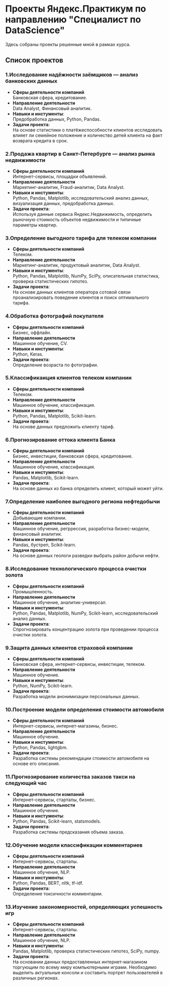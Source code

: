 # Проекты Яндекс.Практикум по направлению "Специалист по DataScience"
Здесь собраны проекты решенные мной в рамках курса.
## Список проектов

### 1.Исследование надёжности заёмщиков — анализ банковских данных
- **Сферы деятельности компаний**\
  Банковская сфера, кредитование. 
- **Направление деятельности**\
  Data Analyst, Финансовый аналитик. 
- **Навыки и инстументы**:\
  Предобработка данных, Python, Pandas.
- **Задачи проекта**:\
  На основе статистики о платёжеспособности клиентов исследовать влияет ли семейное положение и количество детей клиента на факт возврата кредита в срок.

### 2.Продажа квартир в Санкт-Петербурге — анализ рынка недвижимости
- **Сферы деятельности компаний**\
  Интернет-сервисы, площадки объявлений. 
- **Направление деятельности**\
  Маркетинг-аналитик, Fraud-аналитик, Data Analyst. 
- **Навыки и инстументы**:\
 Python, Pandas, Matplotlib, исследовательский анализ данных, визуализация данных, предобработка данных.
- **Задачи проекта**:\
  Используя данные сервиса Яндекс.Недвижимость, определить рыночную стоимость объектов недвижимости и типичные параметры квартир.

### 3.Определение выгодного тарифа для телеком компании
- **Сферы деятельности компаний**\
  Телеком.
- **Направление деятельности**\
  Маркетинг-аналитик, продуктовый аналитик, Data Analyst.
- **Навыки и инстументы**:\
  Python, Pandas, Matplotlib, NumPy, SciPy, описательная статистика, проверка статистических гипотез.
- **Задачи проекта**:\
  На основе данных клиентов оператора сотовой связи проанализировать поведение клиентов и поиск оптимального тарифа.

### 4.Обработка фотографий покупателя
- **Сферы деятельности компаний**\
  Бизнес, оффлайн.
- **Направление деятельности**\
  Машинное обучение, CV.
- **Навыки и инстументы**:\
  Python, Keras.
- **Задачи проекта**:\
  Определение возраста по фотографии.

### 5.Классификаиция клиентов телеком компании
- **Сферы деятельности компаний**\
  Телеком.
- **Направление деятельности**\
  Машинное обучение, классификация.
- **Навыки и инстументы**:\
  Python, Pandas, Matplotlib, Scikit-learn.
- **Задачи проекта**:\
  На основе данных предложить клиенту тариф.

### 6.Прогнозирование оттока клиента Банка
- **Сферы деятельности компаний**\
  Бизнес, инвестиции, банковская сфера, кредитование.
- **Направление деятельности**\
  Машинное обучение, классификация.
- **Навыки и инстументы**:\
  Pandas, Matplotlib, Scikit-learn.
- **Задачи проекта**:\
  На основе данных из банка определить клиент, который может уйти.

### 7.Определение наиболее выгодного региона нефтедобычи
- **Сферы деятельности компаний**\
  Добывающие компании.
- **Направление деятельности**\
  Машинное обучение, регррессия, разработка бизнес-модели, финансовый аналитик.
- **Навыки и инстументы**:\
  Pandas, бустреп, Scikit-learn.
- **Задачи проекта**:\
  На основе данных геологи разведки выбрать район добычи нефти.

### 8.Исследование технологического процесса очистки золота
- **Сферы деятельности компаний**\
  Промышленность.
- **Направление деятельности**\
  Машинное обучение, аналитик-универсал.
- **Навыки и инстументы**:\
  Python, Pandas, Matplotlib, NumPy, Scikit-learn, исследовательский анализ данных.
- **Задачи проекта**:\
  Спрогнозировать концентрацию золота при проведении процесса очистки золота.

### 9.Защита данных клиентов страховой компании
- **Сферы деятельности компаний**\
  Банковская сфера, интернет-сервисы, инвестиции, телеком.
- **Направление деятельности**\
  Машинное обучение.
- **Навыки и инстументы**:\
  Python, NumPy, Scikit-learn.
- **Задачи проекта**:\
  Разработка модели анонимизации персональных данных.

### 10.Построение модели определения стоимости автомобиля
- **Сферы деятельности компаний**\
  Интернет-сервисы, интернет-магазины, бизнес.
- **Направление деятельности**\
  Машинное обучение.
- **Навыки и инстументы**:\
  Python, Pandas, lightgbm.
- **Задачи проекта**:\
  Разработка системы рекомендации стоимости автомобиля на основе его описания.

### 11.Прогнозирование количества заказов такси на следующий час
- **Сферы деятельности компаний**\
  Интернет-сервисы, стартапы, бизнес.
- **Направление деятельности**\
  Машинное обучение.
- **Навыки и инстументы**:\
  Python, Pandas, Scikit-learn, statsmodels.
- **Задачи проекта**:\
  Разработка системы предсказания объема заказа.

### 12.Обучение модели классификации комментариев
- **Сферы деятельности компаний**\
  Интернет-сервисы, стартапы.
- **Направление деятельности**\
  Машинное обучение, NLP.
- **Навыки и инстументы**:\
  Python, Pandas, BERT, nltk, tf-idf.
- **Задачи проекта**:\
  Определение токсичности комментарии.

### 13.Изучение закономерностей, определяющих успешность игр
- **Сферы деятельности компаний**\
  Интернет-сервисы, стартапы.
- **Направление деятельности**\
  Машинное обучение, NLP.
- **Навыки и инстументы**:\
  Pandas, Matplotlib, проверка статистических гипотез, SciPy, numpy.
- **Задачи проекта**:\
  На основании данных предоставленных интернет-магазином торгующим по всему миру компьютерными играми. Необходимо выделить актуальные консоли и составить портрет пользователей в различных регионах.
